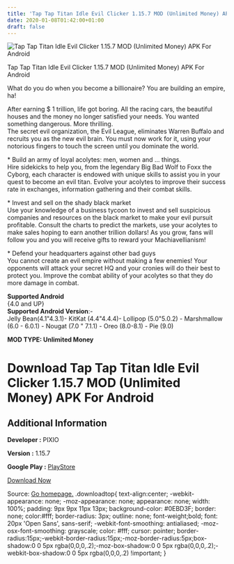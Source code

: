 ```yaml
---
title: 'Tap Tap Titan Idle Evil Clicker 1.15.7 MOD (Unlimited Money) APK For Android'
date: 2020-01-08T01:42:00+01:00
draft: false
---
```


![Tap Tap Titan Idle Evil Clicker 1.15.7 MOD (Unlimited Money) APK For Android](https://i0.wp.com/apkhome.net/wp-content/uploads/2020/01/Tap-Tap-Titan-Idle-Evil-Clicker-1.15.7-MOD-Unlimited-Money.png "Tap Tap Titan Idle Evil Clicker 1.15.7 MOD (Unlimited Money) APK For Android")

  

Tap Tap Titan Idle Evil Clicker 1.15.7 MOD (Unlimited Money) APK For Android

What do you do when you become a billionaire? You are building an empire, ha!

After earning $ 1 trillion, life got boring. All the racing cars, the beautiful houses and the money no longer satisfied your needs. You wanted something dangerous. More thrilling.  
The secret evil organization, the Evil League, eliminates Warren Buffalo and recruits you as the new evil brain. You must now work for it, using your notorious fingers to touch the screen until you dominate the world.

\* Build an army of loyal acolytes: men, women and ... things.  
Hire sidekicks to help you, from the legendary Big Bad Wolf to Foxx the Cyborg, each character is endowed with unique skills to assist you in your quest to become an evil titan. Evolve your acolytes to improve their success rate in exchanges, information gathering and their combat skills.

\* Invest and sell on the shady black market  
Use your knowledge of a business tycoon to invest and sell suspicious companies and resources on the black market to make your evil pursuit profitable. Consult the charts to predict the markets, use your acolytes to make sales hoping to earn another trillion dollars! As you grow, fans will follow you and you will receive gifts to reward your Machiavellianism!

\* Defend your headquarters against other bad guys  
You cannot create an evil empire without making a few enemies! Your opponents will attack your secret HQ and your cronies will do their best to protect you. Improve the combat ability of your acolytes so that they do more damage in combat.

**Supported Android**  
{4.0 and UP}  
**Supported Android Version**:-  
Jelly Bean(4.1"4.3.1)- KitKat (4.4"4.4.4)- Lollipop (5.0"5.0.2) - Marshmallow (6.0 - 6.0.1) - Nougat (7.0 " 7.1.1) - Oreo (8.0-8.1) - Pie (9.0)

**MOD TYPE: Unlimited Money**

Download Tap Tap Titan Idle Evil Clicker 1.15.7 MOD (Unlimited Money) APK For Android
=====================================================================================

Additional Information
----------------------

**Developer :** PIXIO

**Version :** 1.15.7

**Google Play :** [PlayStore](https://play.google.com/store/apps/details?id=com.pixio.google.evl&rdid=com.pixio.google.evl)

  

[Download Now](https://store4app.co/post/tap-tap-titan-idle-evil-clicker-1-15-7-mod-unlimited-money-apk-for-android_1578428481)

  
Source: [Go homepage.](https://store4app.co/post/tap-tap-titan-idle-evil-clicker-1-15-7-mod-unlimited-money-apk-for-android_1578428481) .downloadtop{ text-align:center; -webkit-appearance: none; -moz-appearance: none; appearance: none; width: 100%; padding: 9px 9px 11px 13px; background-color: #0EBD3F; border: none; color:#fff; border-radius: 3px; outline: none; font-weight;bold; font: 20px 'Open Sans', sans-serif; -webkit-font-smoothing: antialiased; -moz-osx-font-smoothing: grayscale; color: #fff; cursor: pointer; border-radius:15px;-webkit-border-radius:15px;-moz-border-radius:5px;box-shadow:0 0 5px rgba(0,0,0,.2);-moz-box-shadow:0 0 5px rgba(0,0,0,.2);-webkit-box-shadow:0 0 5px rgba(0,0,0,.2) !important; }